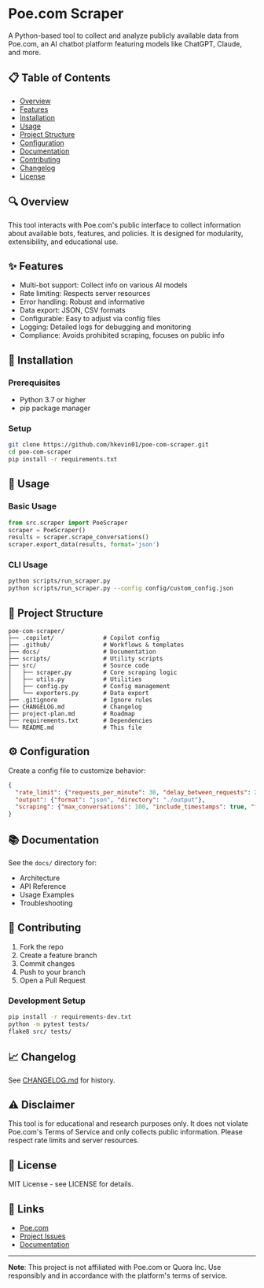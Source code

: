 # Poe.com Scraper

A Python-based tool to collect and analyze publicly available data from Poe.com, an AI chatbot platform featuring models like ChatGPT, Claude, and more.

## 📋 Table of Contents
- [Overview](#overview)
- [Features](#features)
- [Installation](#installation)
- [Usage](#usage)
- [Project Structure](#project-structure)
- [Configuration](#configuration)
- [Documentation](#documentation)
- [Contributing](#contributing)
- [Changelog](#changelog)
- [License](#license)

## 🔍 Overview
This tool interacts with Poe.com's public interface to collect information about available bots, features, and policies. It is designed for modularity, extensibility, and educational use.

## ✨ Features
- Multi-bot support: Collect info on various AI models
- Rate limiting: Respects server resources
- Error handling: Robust and informative
- Data export: JSON, CSV formats
- Configurable: Easy to adjust via config files
- Logging: Detailed logs for debugging and monitoring
- Compliance: Avoids prohibited scraping, focuses on public info

## 🚀 Installation
### Prerequisites
- Python 3.7 or higher
- pip package manager

### Setup
```bash
git clone https://github.com/hkevin01/poe-com-scraper.git
cd poe-com-scraper
pip install -r requirements.txt
```

## 🎯 Usage
### Basic Usage
```python
from src.scraper import PoeScraper
scraper = PoeScraper()
results = scraper.scrape_conversations()
scraper.export_data(results, format='json')
```
### CLI Usage
```bash
python scripts/run_scraper.py
python scripts/run_scraper.py --config config/custom_config.json
```

## 📁 Project Structure
```
poe-com-scraper/
├── .copilot/              # Copilot config
├── .github/               # Workflows & templates
├── docs/                  # Documentation
├── scripts/               # Utility scripts
├── src/                   # Source code
│   ├── scraper.py         # Core scraping logic
│   ├── utils.py           # Utilities
│   ├── config.py          # Config management
│   └── exporters.py       # Data export
├── .gitignore             # Ignore rules
├── CHANGELOG.md           # Changelog
├── project-plan.md        # Roadmap
├── requirements.txt       # Dependencies
└── README.md              # This file
```

## ⚙️ Configuration
Create a config file to customize behavior:
```json
{
  "rate_limit": {"requests_per_minute": 30, "delay_between_requests": 2},
  "output": {"format": "json", "directory": "./output"},
  "scraping": {"max_conversations": 100, "include_timestamps": true, "filter_bots": ["ChatGPT", "Claude"]}
}
```

## 📚 Documentation
See the `docs/` directory for:
- Architecture
- API Reference
- Usage Examples
- Troubleshooting

## 🤝 Contributing
1. Fork the repo
2. Create a feature branch
3. Commit changes
4. Push to your branch
5. Open a Pull Request

### Development Setup
```bash
pip install -r requirements-dev.txt
python -m pytest tests/
flake8 src/ tests/
```

## 📈 Changelog
See [CHANGELOG.md](CHANGELOG.md) for history.

## ⚠️ Disclaimer
This tool is for educational and research purposes only. It does not violate Poe.com's Terms of Service and only collects public information. Please respect rate limits and server resources.

## 📄 License
MIT License - see LICENSE for details.

## 🔗 Links
- [Poe.com](https://poe.com)
- [Project Issues](https://github.com/hkevin01/poe-com-scraper/issues)
- [Documentation](./docs/)

---
**Note**: This project is not affiliated with Poe.com or Quora Inc. Use responsibly and in accordance with the platform's terms of service.